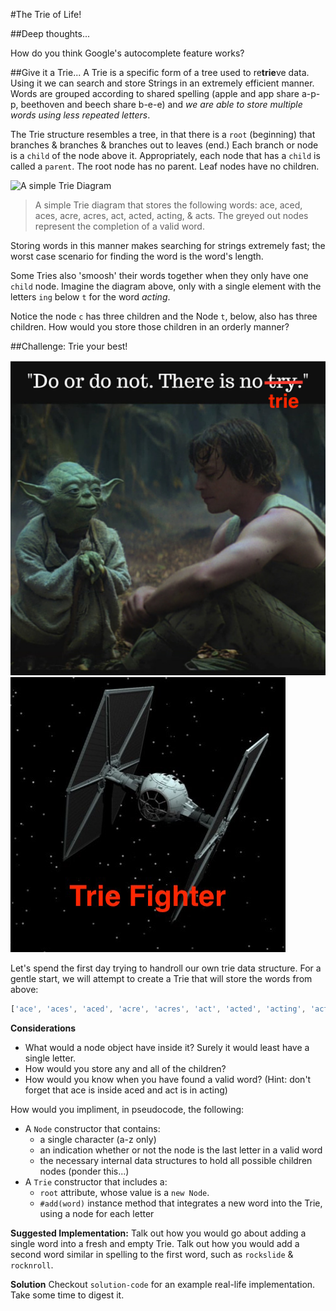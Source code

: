 #The Trie of Life!

##Deep thoughts...

How do you think Google's autocomplete feature works?

##Give it a Trie...
A Trie is a specific form of a tree used to re**trie**ve data. Using it we can search and store Strings in an extremely efficient manner. Words are grouped according to shared spelling (apple and app share a-p-p, beethoven and beech share b-e-e) and *we are able to store multiple words using less repeated letters*.

The Trie structure resembles a tree, in that there is a `root` (beginning) that branches & branches & branches out to leaves (end.) Each branch or node is a `child` of the node above it.  Appropriately, each node that has a `child` is called a `parent`.  The root node has no parent. Leaf nodes have no children.

![A simple Trie Diagram](http://meandmark.com/blog/wp-content/uploads/2012/07/TrieExampleCropped.png)
>A simple Trie diagram that stores the following words: ace, aced, aces, acre, acres, act, acted, acting, & acts. The greyed out nodes represent the completion of a valid word.

Storing words in this manner makes searching for strings extremely fast; the worst case scenario for finding the word is the word's length.

Some Tries also 'smoosh' their words together when they only have one `child` node. Imagine the diagram above, only with a single element with the letters `ing` below `t` for the word *acting*.

Notice the node `c` has three children and the Node `t`, below, also has three children. How would you store those children in an orderly manner?

##Challenge: Trie your best!

![there is no trie](./imgs/there-is-no-trie.png)
![trie fighter](./imgs/trie-fighter.jpg)

Let's spend the first day trying to handroll our own trie data structure.  For a gentle start, we will attempt to create a Trie that will store the words from above:

```javascript
['ace', 'aces', 'aced', 'acre', 'acres', 'act', 'acted', 'acting', 'acts']
```

**Considerations**
- What would a node object have inside it? Surely it would least have a single letter.  
- How would you store any and all of the children?  
- How would you know when you have found a valid word? (Hint: don't forget that ace is inside aced and act is in acting)

How would you impliment, in pseudocode, the following:
- A `Node` constructor that contains:
	-  a single character (a-z only)
	-  an indication whether or not the node is the last letter in a valid word
	-  the necessary internal data structures to hold all possible children nodes (ponder this...)
- A `Trie` constructor that includes a:
	- `root` attribute, whose value is a `new Node`.
	- `#add(word)` instance method that integrates a new word into the Trie, using a node for each letter

**Suggested Implementation:** Talk out how you would go about adding a single word into a fresh and empty Trie.  Talk out how you would add a second word similar in spelling to the first word, such as `rockslide` & `rocknroll`.

**Solution** Checkout `solution-code` for an example real-life implementation. Take some time to digest it.

